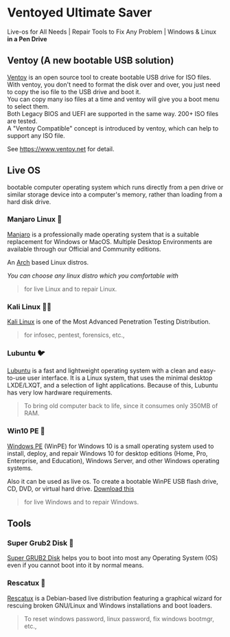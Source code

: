 # Ventoyed Ultimate Saver
Live-os for All Needs | Repair Tools to Fix Any Problem | Windows & Linux  
**in a Pen Drive**

## Ventoy (A new bootable USB solution)
[Ventoy](https://github.com/ventoy/Ventoy "GitHub Repo") is an open source tool to create bootable USB drive for ISO files.  
With ventoy, you don't need to format the disk over and over, you just need to copy the iso file to the USB drive and boot it.  
You can copy many iso files at a time and ventoy will give you a boot menu to select them.  
Both Legacy BIOS and UEFI are supported in the same way. 200+ ISO files are tested.  
A "Ventoy Compatible" concept is introduced by ventoy, which can help to support any ISO file.  

See https://www.ventoy.net for detail.

## Live OS
bootable computer operating system which runs directly from a pen drive
or similar storage device into a computer's memory, rather than loading from a hard disk drive.

### Manjaro Linux :green_heart:
[Manjaro](https://manjaro.org/ "official website") is a professionally made operating system that is a suitable replacement for Windows or MacOS.
Multiple Desktop Environments are available through our Official and Community editions.

An [Arch](https://www.archlinux.org/ "official website") based Linux distros.

*You can choose any linux distro which you comfortable with*

> for live Linux and to repair Linux.

### Kali Linux :male_detective:
[Kali Linux](https://www.kali.org/ "official website") is one of the Most Advanced Penetration Testing Distribution.

> for infosec, pentest, forensics, etc.,

### Lubuntu :bird:
[Lubuntu](https://lubuntu.net/ "official website") is a fast and lightweight operating system with a clean and easy-to-use user interface.
It is a Linux system, that uses the minimal desktop LXDE/LXQT, and a selection of light applications.
Because of this, Lubuntu has very low hardware requirements.

> To bring old computer back to life, since it consumes only 350MB of RAM.

### Win10 PE :diamond_shape_with_a_dot_inside:
[Windows PE](https://docs.microsoft.com/en-us/windows-hardware/manufacture/desktop/winpe-intro "official") (WinPE) for Windows 10 is a small operating system
used to install, deploy, and repair Windows 10 for desktop editions (Home, Pro, Enterprise, and Education), Windows Server, and other Windows operating systems.

Also it can be used as live os.
To create a bootable WinPE USB flash drive, CD, DVD, or virtual hard drive.
[Download this](https://docs.microsoft.com/en-us/windows-hardware/manufacture/desktop/download-winpe--windows-pe "official")

> for live Windows and to repair Windows.

## Tools

### Super Grub2 Disk :minidisc:
[Super GRUB2 Disk](https://www.supergrubdisk.org/super-grub2-disk/ "official website") helps you to boot into most any Operating System (OS)
even if you cannot boot into it by normal means.

### Rescatux :speedboat:
[Rescatux](https://www.supergrubdisk.org/rescatux/ "official website") is a Debian-based live distribution featuring a graphical wizard
for rescuing broken GNU/Linux and Windows installations and boot loaders.

> To reset windows password, linux password, fix windows bootmgr, etc.,
